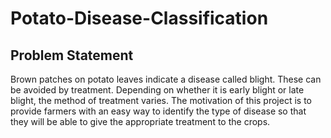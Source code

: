 # Potato-Disease-Classification
## Problem Statement
Brown patches on potato leaves indicate a disease called blight. These can be avoided by treatment. Depending on whether it is early blight or late blight, the method of treatment varies. The motivation of this project is to provide farmers with an easy way to identify the type of disease so that they will be able to give the appropriate treatment to the crops. 


